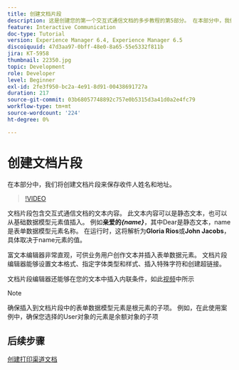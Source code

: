 ```yaml
---
title: 创建文档片段
description: 这是创建您的第一个交互式通信文档的多步教程的第5部分。 在本部分中，我们将创建文档片段来保存收件人姓名和地址。
feature: Interactive Communication
doc-type: Tutorial
version: Experience Manager 6.4, Experience Manager 6.5
discoiquuid: 47d3aa97-0bff-48e0-8a65-55e5332f811b
jira: KT-5958
thumbnail: 22350.jpg
topic: Development
role: Developer
level: Beginner
exl-id: 2fe3f950-bc2a-4e91-8d91-00438691727a
duration: 217
source-git-commit: 03b68057748892c757e0b5315d3a41d0a2e4fc79
workflow-type: tm+mt
source-wordcount: '224'
ht-degree: 0%

---
```


# 创建文档片段

在本部分中，我们将创建文档片段来保存收件人姓名和地址。

>[!VIDEO](https://video.tv.adobe.com/v/22350?quality=12&learn=on)

文档片段包含交互式通信文档的文本内容。 此文本内容可以是静态文本，也可以从基础数据模型元素值插入。 例如&#x200B;**亲爱的&#x200B;_{name}_**，其中Dear是静态文本，name是表单数据模型元素名称。 在运行时，这将解析为&#x200B;**Gloria Rios**&#x200B;或&#x200B;**John Jacobs**，具体取决于name元素的值。

富文本编辑器非常直观，可供业务用户创作文本并插入表单数据元素。 文档片段编辑器能够设置文本格式、指定字体类型和样式、插入特殊字符和创建超链接。

文档片段编辑器还能够在您的文本中插入内联条件，如此[视频](https://helpx.adobe.com/experience-manager/kt/forms/using/editing-improvements-correspondence-mgmt-feature-video-use.html)中所示

>[!NOTE]
>
>确保插入到文档片段中的表单数据模型元素是根元素的子项。 例如，在此使用案例中，确保您选择的User对象的元素是余额对象的子项

## 后续步骤

[创建打印渠道文档](./create-print-channel-document.md)
